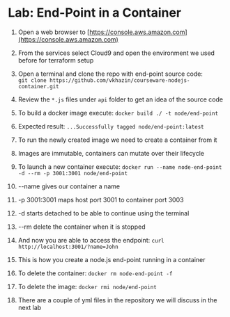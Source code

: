 # Lab: End-Point in a Container

1. Open a web browser to [https://console.aws.amazon.com](https://console.aws.amazon.com)

2. From the services select Cloud9 and open the environment we used before for terraform setup

3. Open a terminal and clone the repo with end-point source code:  
    `git clone https://github.com/vkhazin/courseware-nodejs-container.git`

4. Review the `*.js` files under `api` folder to get an idea of the source code

5. To build a docker image execute: `docker build ./ -t node/end-point`

6. Expected result: `...Successfully tagged node/end-point:latest`

7. To run the newly created image we need to create a container from it

8. Images are immutable, containers can mutate over their lifecycle

9. To launch a new container execute: `docker run --name node-end-point -d --rm -p 3001:3001 node/end-point`

10. --name gives our container a name

11. -p 3001:3001 maps host port 3001 to container port 3003

12. -d starts detached to be able to continue using the terminal

13. --rm delete the container when it is stopped

14. And now you are able to access the endpoint: `curl http://localhost:3001/?name=John`

15. This is how you create a node.js end-point running in a container

16. To delete the container: `docker rm node-end-point -f`

17. To delete the image: `docker rmi node/end-point`

18. There are a couple of yml files in the repository we will discuss in the next lab



